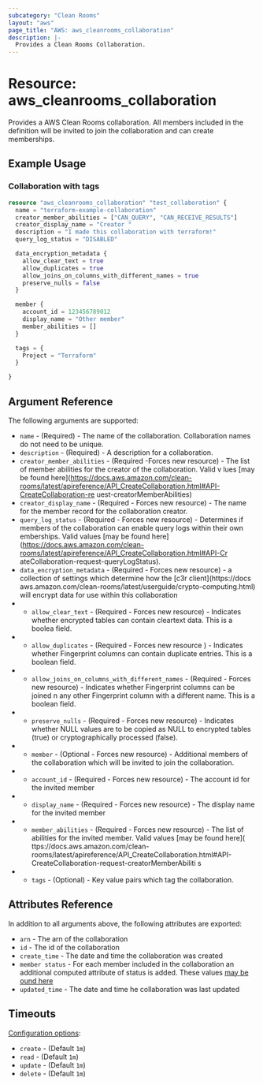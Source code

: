 ```yaml
---
subcategory: "Clean Rooms"
layout: "aws"
page_title: "AWS: aws_cleanrooms_collaboration"
description: |-
  Provides a Clean Rooms Collaboration.
---
```


# Resource: aws_cleanrooms_collaboration

Provides a AWS Clean Rooms collaboration.  All members included in the definition will be invited to
join the collaboration and can create memberships.

## Example Usage

### Collaboration with tags

```terraform
resource "aws_cleanrooms_collaboration" "test_collaboration" {
  name = "terraform-example-collaboration"
  creator_member_abilities = ["CAN_QUERY", "CAN_RECEIVE_RESULTS"]
  creator_display_name = "Creator "
  description = "I made this collaboration with terraform!"
  query_log_status = "DISABLED"

  data_encryption_metadata {
    allow_clear_text = true
    allow_duplicates = true
    allow_joins_on_columns_with_different_names = true
    preserve_nulls = false
  }

  member {
    account_id = 123456789012
    display_name = "Other member"
    member_abilities = []
  }

  tags = {
    Project = "Terraform"
  }

}
```

## Argument Reference

The following arguments are supported:

* `name` - (Required) - The name of the collaboration.  Collaboration names do not need to be unique.
* `description` - (Required) - A description for a collaboration.
* `creator_member_abilities` - (Required -Forces new resource) - The list of member abilities for the creator of the collaboration.  Valid v
lues [may be found here](https://docs.aws.amazon.com/clean-rooms/latest/apireference/API_CreateCollaboration.html#API-CreateCollaboration-re
uest-creatorMemberAbilities)
* `creator_display_name` - (Required - Forces new resource) - The name for the member record for the collaboration creator.
* `query_log_status` - (Required - Forces new resource) - Determines if members of the collaboration can enable query logs within their own
emberships. Valid values [may be found here](https://docs.aws.amazon.com/clean-rooms/latest/apireference/API_CreateCollaboration.html#API-Cr
ateCollaboration-request-queryLogStatus).
* `data_encryption_metadata` - (Required - Forces new resource) - a collection of settings which determine how the [c3r client](https://docs
aws.amazon.com/clean-rooms/latest/userguide/crypto-computing.html) will encrypt data for use within this collaboration
 * - `allow_clear_text` - (Required - Forces new resource) - Indicates whether encrypted tables can contain cleartext data. This is a boolea
 field.
 * - `allow_duplicates` - (Required - Forces new resource ) - Indicates whether Fingerprint columns can contain duplicate entries. This is a
boolean field.
 * - `allow_joins_on_columns_with_different_names` - (Required - Forces new resource) - Indicates whether Fingerprint columns can be joined
n any other Fingerprint column with a different name. This is a boolean field.
 * - `preserve_nulls` - (Required - Forces new resource) - Indicates whether NULL values are to be copied as NULL to encrypted tables (true)
or cryptographically processed (false).
* - `member` - (Optional - Forces new resource) - Additional members of the collaboration which will be invited to join the collaboration.
 * - `account_id` - (Required - Forces new resource) - The account id for the invited member
 * - `display_name` - (Required - Forces new resource) - The display name for the invited member
 * - `member_abilities` - (Required - Forces new resource) - The list of abilities for the invited member. Valid values [may be found here](
ttps://docs.aws.amazon.com/clean-rooms/latest/apireference/API_CreateCollaboration.html#API-CreateCollaboration-request-creatorMemberAbiliti
s
 * - `tags` - (Optional) - Key value pairs which tag the collaboration.


## Attributes Reference

In addition to all arguments above, the following attributes are exported:

* `arn` - The arn of the collaboration
* `id` - The id of the collaboration
* `create_time` - The date and time the collaboration was created
* `member status` - For each member included in the collaboration an additional computed attribute of status is added. These values [may be
ound here](https://docs.aws.amazon.com/clean-rooms/latest/apireference/API_MemberSummary.html#API-Type-MemberSummary-status)
* `updated_time` - The date and time he collaboration was last updated


## Timeouts

[Configuration options](https://developer.hashicorp.com/terraform/language/resources/syntax#operation-timeouts):

- `create` - (Default `1m`)
- `read` - (Default `1m`)
- `update` - (Default `1m`)
- `delete` - (Default `1m`)
